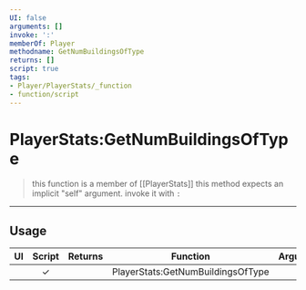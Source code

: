 ```yaml
---
UI: false
arguments: []
invoke: ':'
memberOf: Player
methodname: GetNumBuildingsOfType
returns: []
script: true
tags:
- Player/PlayerStats/_function
- function/script
---
```

# PlayerStats:GetNumBuildingsOfType
> this function is a member of [[PlayerStats]]
> this method expects an implicit "self" argument. invoke it with `:`
-----
## Usage
|  UI | Script | Returns | Function | Arguments |
|:---:|:------:|-------:|:--------:|:---------|
| |✓||PlayerStats:GetNumBuildingsOfType||
